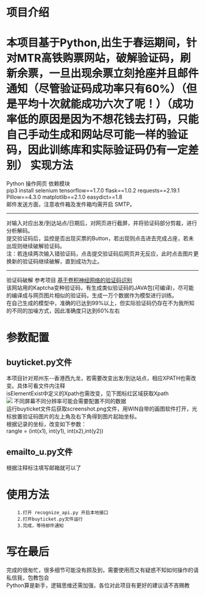 项目介绍
===
本项目基于Python,出生于春运期间，针对MTR高铁购票网站，破解验证码，刷新余票，一旦出现余票立刻抢座并且邮件通知（尽管验证码成功率只有60%）（但是平均十次就能成功六次了呢！）（成功率低的原因是因为不想花钱去打码，只能自己手动生成和网站尽可能一样的验证码，因此训练库和实际验证码仍有一定差别）
实现方法
===
Python 操作网页 依赖模块  
        pip3 install selenium tensorflow==1.7.0 flask==1.0.2 requests==2.19.1 Pillow==4.3.0 matplotlib==2.1.0 easydict==1.8  
邮件发送方面，注意收件箱及发件箱均需开启 SMTP。  
***
对输入对应出发/到达站点/日期后，对网页进行截屏，并将验证码部分剪裁，进行分析解码。  
提交验证码后，监控是否出现买票的Button，若出现则点击进去完成占座，若未出现则继续破解验证码。  
注：若连续两次输入错验证码，点击提交验证码后网页并无反应，此时点击图片更换新的验证码继续破解，直到成功为止。  
***
验证码破解 参考项目 [基于卷积神经网络的验证码识别](https://github.com/nickliqian/cnn_captcha)  
该网站用的Kaptcha变种验证码，有生成类似验证码的JAVA包(可编译)，尽可能的编译成与网页图片相似的验证码，生成一万个数据作为模型进行训练。  
在自己生成的模型中，准确的已达到99%以上，但实际验证码仍存在不为我所知的不同的加噪方式，因此准确度只达到60%左右  

参数配置
===

buyticket.py文件
---

  本项目针对郑州东--香港西九龙，若需要改变出发/到达站点，相应XPATH也需改变。具体可看文件内注释  
  isElementExist中定义的Xpath也需改变，见下图标红区域获取Xpath  
  ![](https://github.com/yayachipi/I-will-have-ticket/blob/master/image/githun.png)
  不同屏幕不同分辨率可能会需要配置不同的数据  
  运行buyticket文件后获取screenshot.png文件，用WIN自带的画图软件打开，光标放置验证码图片的左上角及右下角得到图片起始坐标。  
  根据记录的坐标，改变如下参数：    
  rangle = (int(x1), int(y1), int(x2),int(y2))  
  
emailto_u.py文件
---
根据注释标注填写邮箱就可以了

使用方法
===
        1.打开 recognize_api.py 开启本地接口  
        2.打开buyticket.py文件运行  
        3.完成，等待邮件通知  

写在最后
===
完成的很匆忙，很多细节可能没有顾及到，需要使用而又有疑惑不知如何操作的请私信我，包教包会  
Python算是新手，逻辑思维还需加强，各位对此项目有更好的建议请不吝赐教
